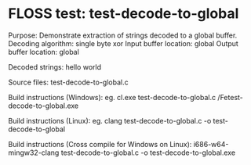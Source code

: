 # FLOSS test: test-decode-to-global

Purpose: Demonstrate extraction of strings decoded to a global buffer.
Decoding algorithm: single byte xor
Input buffer location: global
Output buffer location: global

Decoded strings:
hello world

Source files:
test-decode-to-global.c

Build instructions (Windows):
eg. cl.exe test-decode-to-global.c /Fetest-decode-to-global.exe

Build instructions (Linux):
eg. clang test-decode-to-global.c -o test-decode-to-global

Build instructions (Cross compile for Windows on Linux):
i686-w64-mingw32-clang test-decode-to-global.c -o test-decode-to-global.exe
